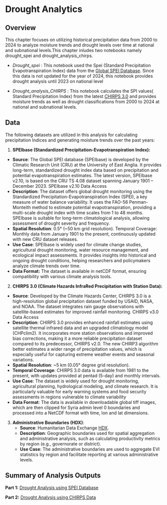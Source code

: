 # Drought Analytics 
## Overview

This chapter focuses on utilizing historical precipitation data from 2000 to 2024 to analyze moisture trends and drought levels over time at national and subnational levels.This chapter inludes two notebooks namely drought_spei and drought_analysis_chirps. 
 
- *Drought_spei* : This notebook used the Spei (Standard Precipitation Evapotranspiration Index) data from the [Global SPEI Database](https://spei.csic.es/database.html). Since this data is not updated for the year of 2024, this notebook provides drought analysis until 2023 on national level

- *Drought_analysis_CHIRPS* : This notebook calculates the SPI values( Standard Precipitation Index) from the latest [CHIRPS 3.0](https://www.chc.ucsb.edu/data/chirps3) and provides moisture trends as well as drought classifications from 2000 to 2024 at national and subnational levels.

## Data

The following datasets are utilized in this analysis for calculating precipitation Indices and generating moisture trends over the past years:

1. **SPEIbase (Standardized Precipitation-Evapotranspiration Index):**
- **Source**: The Global SPEI database (SPEIbase) is developed by the Climatic Research Unit (CRU) at the University of East Anglia. It provides long-term, standardized drought index data based on precipitation and potential evapotranspiration estimates. The latest version, SPEIbase v2.10, is based on the CRU TS 4.08 dataset spanning January 1901 – December 2023. SPEIbase v2.10 Data Access
- **Description**: The dataset offers global drought monitoring using the Standardized Precipitation-Evapotranspiration Index (SPEI), a key measure of water balance variability. It uses the FAO-56 Penman-Monteith method to estimate potential evapotranspiration, providing a multi-scale drought index with time scales from 1 to 48 months. SPEIbase is suitable for long-term climatological analysis, allowing assessment of drought severity and frequency.
- **Spatial Resolution**: 0.5° (~50 km grid resolution).
Temporal Coverage: Monthly data from January 1901 to the present, continuously updated with new CRU dataset releases.
- **Use Case**: SPEIbase is widely used for climate change studies, agricultural drought monitoring, water resource management, and ecological impact assessments. It provides insights into historical and ongoing drought conditions, helping researchers and policymakers analyze climate trends over time.
- **Data Format:** The dataset is available in netCDF format, ensuring compatibility with various climate analysis tools.

2. **CHIRPS 3.0 (Climate Hazards InfraRed Precipitation with Station Data):**
- **Source**: Developed by the Climate Hazards Center, CHIRPS 3.0 is a high-resolution global precipitation dataset funded by USAID, NASA, and NOAA. The dataset integrates rain gauge observations with satellite-based estimates for improved rainfall monitoring. CHIRPS v3.0 Data Access
- **Description**: CHIRPS 3.0 provides enhanced rainfall estimates using satellite thermal infrared data and an upgraded climatology model (CHPclim2). It incorporates more station observations and improved bias corrections, making it a more reliable precipitation dataset compared to its predecessor, CHIRPS v2.0. The new CHIRP3 algorithm better estimates a wider range of precipitation values, which is especially useful for capturing extreme weather events and seasonal variations.
- **Spatial Resolution**: ~5 km (0.05° degree grid resolution).
- **Temporal Coverage**: CHIRPS 3.0 data is available from 1981 to the present, with updates provided at pentad (5-day) and monthly intervals.
- **Use Case**: The dataset is widely used for drought monitoring, agricultural planning, hydrological modeling, and climate research. It is particularly valuable for early warning systems and food security assessments in regions vulnerable to climate variability
- **Data Format**: The data is available in downloadable global tiff images, which are then clipped for Syria admin level 0 boundaries and processed into a NetCDF format with time, lon and lat dimensions.

   
3. **Administrative Boundaries (HDX)**:
   - **Source**: Humanitarian Data Exchange [HDX](https://data.humdata.org/).
   - **Description**: Geographic boundaries used for spatial aggregation and administrative analysis, such as calculating productivity metrics by region (e.g., governorate or district).
   - **Use Case**: The administrative boundaries are used to aggregate EVI statistics by region and facilitate reporting at various administrative levels.

## Summary of Analysis Outputs
**Part 1:** [Drought Analysis using SPEI Database](./drought_spei.ipynb)

**Part 2:** [Drought Analysis using CHIRPS Data](./drought_analysis_chirps.ipynb)
